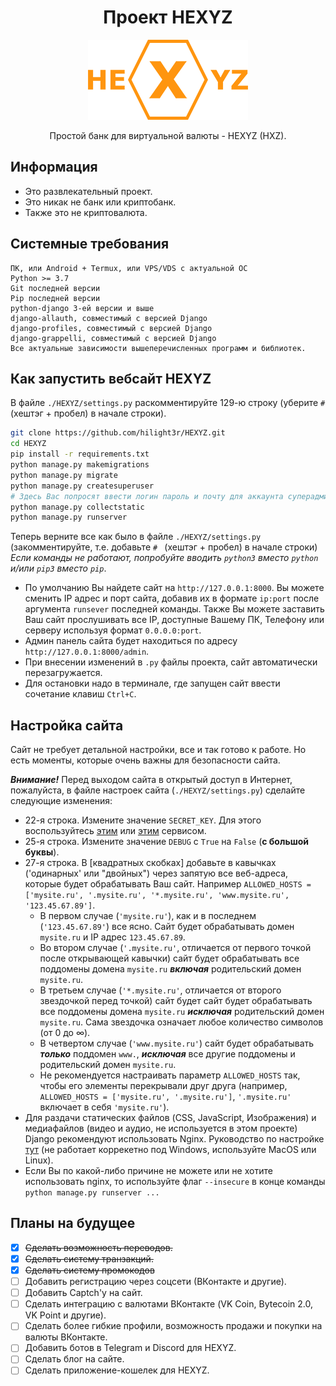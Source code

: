 <h1 align="center">Проект HEXYZ</h1>

<p align="center">
	<img src="static/images/logo.png" alt="Логотип проекта HEXYZ">
</p>

<p align="center">Простой банк для виртуальной валюты - HEXYZ (HXZ).</p>

## Информация
- Это развлекательный проект.
- Это никак не банк или криптобанк.
- Также это не криптовалюта.

## Системные требования

```
ПК, или Android + Termux, или VPS/VDS с актуальной ОС
Python >= 3.7
Git последней версии
Pip последней версии
python-django 3-ей версии и выше
django-allauth, совместимый с версией Django
django-profiles, совместимый с версией Django
django-grappelli, совместимый с версией Django
Все актуальные зависимости вышеперечисленных программ и библиотек.
```

## Как запустить вебсайт HEXYZ
В файле `./HEXYZ/settings.py` раскомментируйте 129-ю строку (уберите `# ` (хештэг + пробел) в начале строки).
```bash
git clone https://github.com/hilight3r/HEXYZ.git
cd HEXYZ
pip install -r requirements.txt
python manage.py makemigrations
python manage.py migrate
python manage.py createsuperuser
# Здесь Вас попросят ввести логин пароль и почту для аккаунта суперадминистратора
python manage.py collectstatic
python manage.py runserver
```
Теперь верните все как было в файле `./HEXYZ/settings.py` (закомментируйте, т.е. добавьте `# ` (хештэг + пробел) в начале строки)
  *Если команды не работают, попробуйте вводить `python3` вместо `python` и/или `pip3` вместо `pip`*.
- По умолчанию Вы найдете сайт на `http://127.0.0.1:8000`. Вы можете сменить IP адрес и порт сайта, добавив их в формате `ip:port` после аргумента `runsever` последней команды. Также Вы можете заставить Ваш сайт прослушивать все IP, доступные Вашему ПК, Телефону или серверу используя формат `0.0.0.0:port`.
- Админ панель сайта будет находиться по адресу `http://127.0.0.1:8000/admin`.
- При внесении изменений в `.py` файлы проекта, сайт автоматически перезагружается.
- Для остановки надо в терминале, где запущен сайт ввести сочетание клавиш `Ctrl+C`.

## Настройка сайта
Сайт не требует детальной настройки, все и так готово к работе. Но есть моменты, которые очень важны для безопасности сайта.

***Внимание!*** Перед выходом сайта в открытый доступ в Интернет, пожалуйста, в файле настроек сайта (`./HEXYZ/settings.py`) сделайте следующие изменения:
- 22-я строка. Измените значение `SECRET_KEY`. Для этого воспользуйтесь [этим](https://djecrety.ir/) или [этим](https://passwordsgenerator.net/ru/?length=50&symbols=1&numbers=1&lowercase=1&uppercase=0&similar=0&ambiguous=1&client=1&autoselect=0) сервисом.
- 25-я строка. Измените значение `DEBUG` с `True` на `False` (**с большой буквы**).
- 27-я строка. В [квадратных скобках] добавьте в кавычках ('одинарных' или "двойных") через запятую все веб-адреса, которые будет обрабатывать Ваш сайт. Например `ALLOWED_HOSTS = ['mysite.ru', '.mysite.ru', '*.mysite.ru', 'www.mysite.ru', '123.45.67.89']`.
    - В первом случае (`'mysite.ru'`), как и в последнем (`'123.45.67.89'`) все ясно. Сайт будет обрабатывать домен `mysite.ru` и IP адрес `123.45.67.89`.
    - Во втором случае (`'.mysite.ru'`, отличается от первого точкой после открывающей кавычки) сайт будет обрабатывать все поддомены домена `mysite.ru` ***включая*** родительский домен `mysite.ru`.
    - В третьем случае (`'*.mysite.ru'`, отличается от второго звездочкой перед точкой) сайт будет сайт будет обрабатывать все поддомены домена `mysite.ru` ***исключая*** родительский домен `mysite.ru`. Сама звездочка означает любое количество символов (от 0 до ∞).
    - В четвертом случае (`'www.mysite.ru'`) сайт будет обрабатывать ***только*** поддомен `www.`, ***исключая*** все другие поддомены и родительский домен `mysite.ru`.
    - Не рекомендуется настраивать параметр `ALLOWED_HOSTS` так, чтобы его элементы перекрывали друг друга (например, `ALLOWED_HOSTS = ['mysite.ru', '.mysite.ru']`, `'.mysite.ru'` включает в себя `'mysite.ru'`).
- Для раздачи статических файлов (CSS, JavaScript, Изображения) и медиафайлов (видео и аудио, не используется в этом проекте) Django рекомендуют использовать Nginx. Руководство по настройке [тут](https://webdevblog.ru/razvertyvanie-prilozheniya-na-django-s-uwsgi-i-nginx-v-proizvodstvennoj-srede/) (не работает коррекетно под Windows, используйте MacOS или Linux).
- Если Вы по какой-либо причине не можете или не хотите использовать nginx, то используйте флаг `--insecure` в конце команды `python manage.py runserver ...`
    
## Планы на будущее
- [x] ~~Сделать возможность переводов.~~
- [x] ~~Сделать систему транзакций.~~
- [x] ~~Сделать систему промокодов~~
- [ ] Добавить регистрацию через соцсети (ВКонтакте и другие).
- [ ] Добавить Captch'у на сайт.
- [ ] Сделать интеграцию с валютами ВКонтакте (VK Coin, Bytecoin 2.0, VK Point и другие).
- [ ] Сделать более гибкие профили, возможность продажи и покупки на валюты ВКонтакте.
- [ ] Добавить ботов в Telegram и Discord для HEXYZ.
- [ ] Сделать блог на сайте.
- [ ] Сделать приложение-кошелек для HEXYZ.